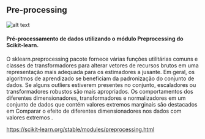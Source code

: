 ## Pre-processing
![alt text](https://raw.githubusercontent.com/username/projectname/branch/path/to/img.png)

#### Pré-processamento de dados utilizando o módulo Preprocessing do Scikit-learn.
O sklearn.preprocessing pacote fornece várias funções utilitárias comuns e classes de transformadores para alterar vetores de recursos brutos em uma representação mais adequada para os estimadores a jusante.
Em geral, os algoritmos de aprendizado se beneficiam da padronização do conjunto de dados. Se alguns outliers estiverem presentes no conjunto, escaladores ou transformadores robustos são mais apropriados. Os comportamentos dos diferentes dimensionadores, transformadores e normalizadores em um conjunto de dados que contém valores extremos marginais são destacados em Comparar o efeito de diferentes dimensionadores nos dados com valores extremos .


https://scikit-learn.org/stable/modules/preprocessing.html
